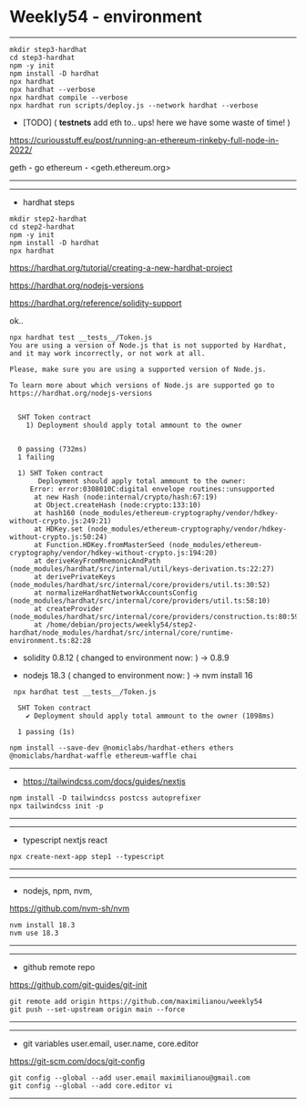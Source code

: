 
# Weekly54 - environment


----

```tsx
mkdir step3-hardhat
cd step3-hardhat
npm -y init
npm install -D hardhat
npx hardhat
npx hardhat --verbose
npx hardhat compile --verbose
npx hardhat run scripts/deploy.js --network hardhat --verbose

```
- [TODO] ( **testnets** add eth to.. ups! here we have some waste of time! )
  
<https://curiousstuff.eu/post/running-an-ethereum-rinkeby-full-node-in-2022/>

geth - go ethereum - <geth.ethereum.org>

----

----
- hardhat steps
```tsx
mkdir step2-hardhat
cd step2-hardhat
npm -y init
npm install -D hardhat
npx hardhat
```
<https://hardhat.org/tutorial/creating-a-new-hardhat-project>

<https://hardhat.org/nodejs-versions>

<https://hardhat.org/reference/solidity-support>

ok..

```
npx hardhat test __tests__/Token.js
You are using a version of Node.js that is not supported by Hardhat, and it may work incorrectly, or not work at all.

Please, make sure you are using a supported version of Node.js.

To learn more about which versions of Node.js are supported go to https://hardhat.org/nodejs-versions


  SHT Token contract
    1) Deployment should apply total ammount to the owner


  0 passing (732ms)
  1 failing

  1) SHT Token contract
       Deployment should apply total ammount to the owner:
     Error: error:0308010C:digital envelope routines::unsupported
      at new Hash (node:internal/crypto/hash:67:19)
      at Object.createHash (node:crypto:133:10)
      at hash160 (node_modules/ethereum-cryptography/vendor/hdkey-without-crypto.js:249:21)
      at HDKey.set (node_modules/ethereum-cryptography/vendor/hdkey-without-crypto.js:50:24)
      at Function.HDKey.fromMasterSeed (node_modules/ethereum-cryptography/vendor/hdkey-without-crypto.js:194:20)
      at deriveKeyFromMnemonicAndPath (node_modules/hardhat/src/internal/util/keys-derivation.ts:22:27)
      at derivePrivateKeys (node_modules/hardhat/src/internal/core/providers/util.ts:30:52)
      at normalizeHardhatNetworkAccountsConfig (node_modules/hardhat/src/internal/core/providers/util.ts:58:10)
      at createProvider (node_modules/hardhat/src/internal/core/providers/construction.ts:80:59)
      at /home/debian/projects/weekly54/step2-hardhat/node_modules/hardhat/src/internal/core/runtime-environment.ts:82:28
```

- solidity 0.8.12 ( changed to environment now: ) -> 0.8.9

- nodejs   18.3 ( changed to environment now: ) -> nvm install 16 

```
 npx hardhat test __tests__/Token.js

  SHT Token contract
    ✔ Deployment should apply total ammount to the owner (1098ms)

  1 passing (1s)
```

```tsx
npm install --save-dev @nomiclabs/hardhat-ethers ethers @nomiclabs/hardhat-waffle ethereum-waffle chai

```
----
- https://tailwindcss.com/docs/guides/nextjs
```tsx  
npm install -D tailwindcss postcss autoprefixer
npx tailwindcss init -p

```
----


----
- typescript nextjs react 

```tsx
npx create-next-app step1 --typescript
```
----

----
- nodejs, npm, nvm, 
  
<https://github.com/nvm-sh/nvm>

```tsx
nvm install 18.3
nvm use 18.3
```
----


----
- github remote repo

<https://github.com/git-guides/git-init>

```tsx
git remote add origin https://github.com/maximilianou/weekly54
git push --set-upstream origin main --force
```
----


----
- git variables user.email, user.name, core.editor

<https://git-scm.com/docs/git-config>

```tsx
git config --global --add user.email maximilianou@gmail.com
git config --global --add core.editor vi
```

----